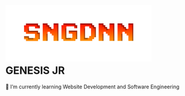 <h1><img src="default1.png" width="400" alt="SNGDNN Logo">GENESIS JR</h1>

 🌱 I’m currently learning Website Development and Software Engineering
